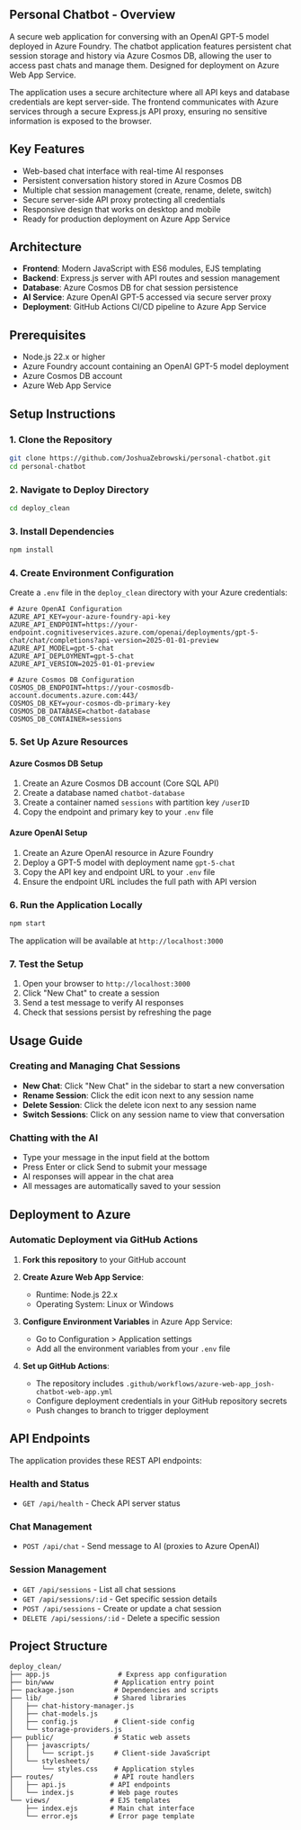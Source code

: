## Personal Chatbot - Overview 

A secure web application for conversing with an OpenAI GPT-5 model deployed in Azure Foundry. The chatbot application features persistent chat session storage and history via Azure Cosmos DB, allowing the user to access past chats and manage them. Designed for deployment on Azure Web App Service.

The application uses a secure architecture where all API keys and database credentials are kept server-side. The frontend communicates with Azure services through a secure Express.js API proxy, ensuring no sensitive information is exposed to the browser.

## Key Features

- Web-based chat interface with real-time AI responses
- Persistent conversation history stored in Azure Cosmos DB
- Multiple chat session management (create, rename, delete, switch)
- Secure server-side API proxy protecting all credentials
- Responsive design that works on desktop and mobile
- Ready for production deployment on Azure App Service

## Architecture

- **Frontend**: Modern JavaScript with ES6 modules, EJS templating
- **Backend**: Express.js server with API routes and session management  
- **Database**: Azure Cosmos DB for chat session persistence
- **AI Service**: Azure OpenAI GPT-5 accessed via secure server proxy
- **Deployment**: GitHub Actions CI/CD pipeline to Azure App Service

## Prerequisites

- Node.js 22.x or higher
- Azure Foundry account containing an OpenAI GPT-5 model deployment
- Azure Cosmos DB account
- Azure Web App Service 

## Setup Instructions

### 1. Clone the Repository

```bash
git clone https://github.com/JoshuaZebrowski/personal-chatbot.git
cd personal-chatbot
```

### 2. Navigate to Deploy Directory

```bash
cd deploy_clean
```

### 3. Install Dependencies

```bash
npm install
```

### 4. Create Environment Configuration

Create a `.env` file in the `deploy_clean` directory with your Azure credentials:

```env
# Azure OpenAI Configuration
AZURE_API_KEY=your-azure-foundry-api-key
AZURE_API_ENDPOINT=https://your-endpoint.cognitiveservices.azure.com/openai/deployments/gpt-5-chat/chat/completions?api-version=2025-01-01-preview
AZURE_API_MODEL=gpt-5-chat
AZURE_API_DEPLOYMENT=gpt-5-chat
AZURE_API_VERSION=2025-01-01-preview

# Azure Cosmos DB Configuration
COSMOS_DB_ENDPOINT=https://your-cosmosdb-account.documents.azure.com:443/
COSMOS_DB_KEY=your-cosmos-db-primary-key
COSMOS_DB_DATABASE=chatbot-database
COSMOS_DB_CONTAINER=sessions
```

### 5. Set Up Azure Resources

#### Azure Cosmos DB Setup
1. Create an Azure Cosmos DB account (Core SQL API)
2. Create a database named `chatbot-database`
3. Create a container named `sessions` with partition key `/userID`
4. Copy the endpoint and primary key to your `.env` file

#### Azure OpenAI Setup
1. Create an Azure OpenAI resource in Azure Foundry
2. Deploy a GPT-5 model with deployment name `gpt-5-chat`
3. Copy the API key and endpoint URL to your `.env` file
4. Ensure the endpoint URL includes the full path with API version

### 6. Run the Application Locally

```bash
npm start
```

The application will be available at `http://localhost:3000`

### 7. Test the Setup

1. Open your browser to `http://localhost:3000`
2. Click "New Chat" to create a session
3. Send a test message to verify AI responses
4. Check that sessions persist by refreshing the page

## Usage Guide

### Creating and Managing Chat Sessions
- **New Chat**: Click "New Chat" in the sidebar to start a new conversation
- **Rename Session**: Click the edit icon next to any session name
- **Delete Session**: Click the delete icon next to any session name
- **Switch Sessions**: Click on any session name to view that conversation

### Chatting with the AI
- Type your message in the input field at the bottom
- Press Enter or click Send to submit your message
- AI responses will appear in the chat area
- All messages are automatically saved to your session

## Deployment to Azure

### Automatic Deployment via GitHub Actions

1. **Fork this repository** to your GitHub account

2. **Create Azure Web App Service**:
   - Runtime: Node.js 22.x
   - Operating System: Linux or Windows

3. **Configure Environment Variables** in Azure App Service:
   - Go to Configuration > Application settings
   - Add all the environment variables from your `.env` file

4. **Set up GitHub Actions**:
   - The repository includes `.github/workflows/azure-web-app_josh-chatbot-web-app.yml`
   - Configure deployment credentials in your GitHub repository secrets
   - Push changes to branch to trigger deployment

## API Endpoints

The application provides these REST API endpoints:

### Health and Status
- `GET /api/health` - Check API server status

### Chat Management  
- `POST /api/chat` - Send message to AI (proxies to Azure OpenAI)

### Session Management
- `GET /api/sessions` - List all chat sessions
- `GET /api/sessions/:id` - Get specific session details
- `POST /api/sessions` - Create or update a chat session
- `DELETE /api/sessions/:id` - Delete a specific session

## Project Structure

```
deploy_clean/
├── app.js                 # Express app configuration
├── bin/www               # Application entry point
├── package.json          # Dependencies and scripts
├── lib/                  # Shared libraries
│   ├── chat-history-manager.js
│   ├── chat-models.js
│   ├── config.js         # Client-side config
│   └── storage-providers.js
├── public/               # Static web assets
│   ├── javascripts/
│   │   └── script.js     # Client-side JavaScript
│   └── stylesheets/
│       └── styles.css    # Application styles
├── routes/               # API route handlers
│   ├── api.js           # API endpoints
│   └── index.js         # Web page routes
└── views/               # EJS templates
    ├── index.ejs        # Main chat interface
    └── error.ejs        # Error page template
```



